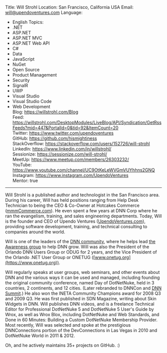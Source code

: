 Title: Will Strohl
Location: San Francisco, California USA
Email: will@upendoventures.com
Language:
  - English
Topics:
  - .NET
  - ASP.NET
  - ASP.NET MVC
  - ASP.NET Web API
  - C#
  - Data
  - JavaScript
  - NuGet
  - Open Source
  - Product Management
  - Security
  - SignalR
  - UWP
  - Visual Studio
  - Visual Studio Code
  - Web Development  
Blog: https://willstrohl.com/Blog  
Feed: https://willstrohl.com/DesktopModules/LiveBlog/API/Syndication/GetRssFeeds?mid=447&PortalId=0&tid=92&ItemCount=20  
Twitter: https://www.twitter.com/upendoventures  
GitHub: https://github.com/hismightiness  
StackOverflow: https://stackoverflow.com/users/152726/will-strohl  
LinkedIn: https://www.linkedin.com/in/willstrohl/  
Sessionize: https://sessionize.com/will-strohl/  
MeetUp: https://www.meetup.com/members/26303232/  
YouTube: https://www.youtube.com/channel/UC9OtKeLeWVGmVUYhhns2GNQ  
Instagram: https://www.instagram.com/UpendoVentures  
Mentor: true
---  
Will Strohl is a published author and technologist in the San Francisco area.  During his career, Will has held positions ranging from Help Desk Technician to being the CEO & Co-Owner at  Hotcakes Commerce ([mmmCommerce.com](https://mmmCommerce.com)).  He even spent a few years at DNN Corp where he ran the evangelism, training, and sales engineering departments.  Today, Will is the founder and CEO of Upendo Ventures ([UpendoVentures.com](https://UpendoVentures.com)), providing software development, training, and technical consulting to companies around the world.  

Will is one of the leaders of the [DNN community](https://dnncommunity.org), where he helps lead [the Awareness group](https://dnncommunity.org/Community/Leadership-Team/Awareness) to help DNN grow.  Will was also the President of the Orlando DNN Users Group or ODUG for 2 years, and the Vice President of the Orlando .NET User Group or ONETUG ([www.onetug.org](https://www.onetug.org)).  

Will regularly speaks at user groups, web seminars, and other events about DNN and the various ways it can be used and managed, including founding the original community conference, named Day of DotNetNuke, held in 3 countries, 2 continents, and 12 cities. (Later rebranded to DNNCon and [DNN Summit](https://dnnsummit.org).)  He also won the INETA Community Champions award for 2008 Q3 and 2009 Q3.  He was first published in SDN Magazine, writing about Skin Widgets in DNN.  Will publishes DNN videos, and is a freelance Technical Editor for Professional DotNetNuke 5 and DotNetNuke 5 User's Guide by Wrox, as well as Wrox Blox, including DotNetNuke and Web Standards, and Done in 60 Minutes: Building a Custom DotNetNuke Membership Provider. Most recently, Will was selected and spoke at the prestigious DNNConnections portion of the DevConnections in Las Vegas in 2010 and DotNetNuke World in 2011 & 2012.

Oh, and he actively maintains 35+ projects on GitHub. :) 
